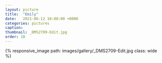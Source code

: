 ```yaml
---
layout: picture
title:  "Emily"
date:   2021-06-12 10:00:00 +0000
categories: pictures
caption: 
thumbnail: _DMS2709-Edit.jpg
order: 10
---
```

{% responsive_image path: images/gallery/_DMS2709-Edit.jpg class: wide %}

